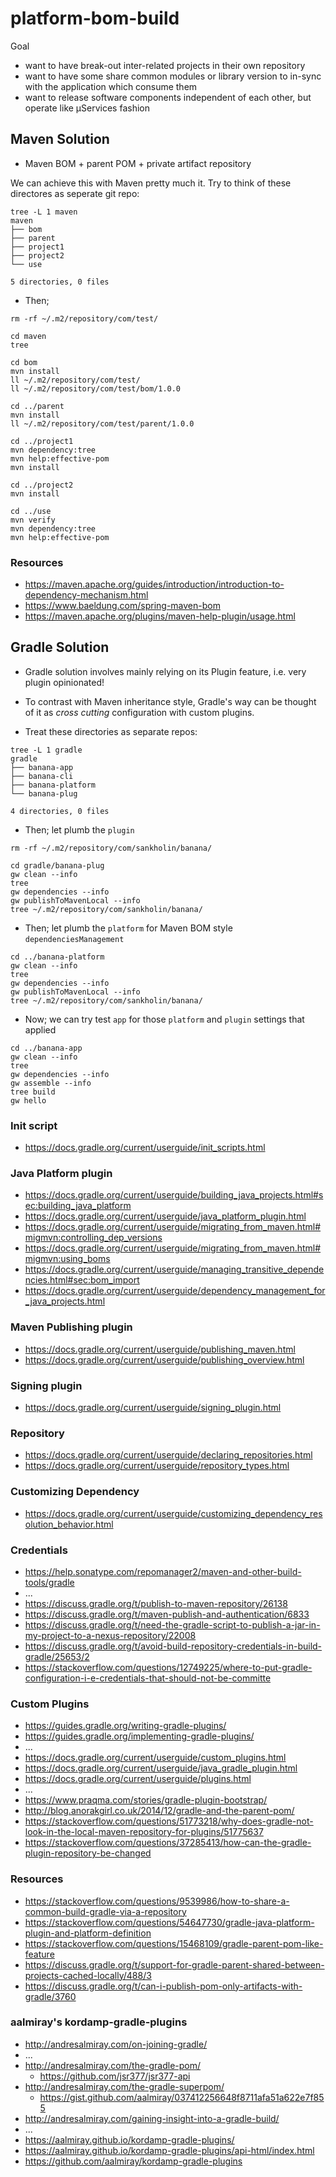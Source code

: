 # platform-bom-build

Goal
- want to have break-out inter-related projects in their own repository
- want to have some share common modules or library version to in-sync with the application which consume them
- want to release software components independent of each other, but operate like μServices fashion



## Maven Solution

- Maven BOM + parent POM + private artifact repository


We can achieve this with Maven pretty much it. Try to think of these directores as seperate git repo:

```
tree -L 1 maven
maven
├── bom
├── parent
├── project1
├── project2
└── use

5 directories, 0 files
```

- Then;

```
rm -rf ~/.m2/repository/com/test/

cd maven
tree

cd bom
mvn install
ll ~/.m2/repository/com/test/
ll ~/.m2/repository/com/test/bom/1.0.0

cd ../parent
mvn install
ll ~/.m2/repository/com/test/parent/1.0.0

cd ../project1
mvn dependency:tree
mvn help:effective-pom
mvn install

cd ../project2
mvn install

cd ../use
mvn verify
mvn dependency:tree
mvn help:effective-pom
```

### Resources

- https://maven.apache.org/guides/introduction/introduction-to-dependency-mechanism.html
- https://www.baeldung.com/spring-maven-bom
- https://maven.apache.org/plugins/maven-help-plugin/usage.html



## Gradle Solution

- Gradle solution involves mainly relying on its Plugin feature, i.e. very plugin opinionated!

- To contrast with Maven inheritance style, Gradle's way can be thought of it as _cross cutting_ configuration with custom plugins.

- Treat these directories as separate repos:

```
tree -L 1 gradle
gradle
├── banana-app
├── banana-cli
├── banana-platform
└── banana-plug

4 directories, 0 files
```

- Then; let plumb the `plugin`

```
rm -rf ~/.m2/repository/com/sankholin/banana/

cd gradle/banana-plug
gw clean --info
tree
gw dependencies --info
gw publishToMavenLocal --info
tree ~/.m2/repository/com/sankholin/banana/
```

- Then; let plumb the `platform` for Maven BOM style `dependenciesManagement`

```
cd ../banana-platform
gw clean --info
tree
gw dependencies --info
gw publishToMavenLocal --info
tree ~/.m2/repository/com/sankholin/banana/
```

- Now; we can try test `app` for those `platform` and `plugin` settings that applied

```
cd ../banana-app
gw clean --info
tree
gw dependencies --info
gw assemble --info
tree build
gw hello
```

### Init script

- https://docs.gradle.org/current/userguide/init_scripts.html


### Java Platform plugin

- https://docs.gradle.org/current/userguide/building_java_projects.html#sec:building_java_platform
- https://docs.gradle.org/current/userguide/java_platform_plugin.html
- https://docs.gradle.org/current/userguide/migrating_from_maven.html#migmvn:controlling_dep_versions
- https://docs.gradle.org/current/userguide/migrating_from_maven.html#migmvn:using_boms
- https://docs.gradle.org/current/userguide/managing_transitive_dependencies.html#sec:bom_import
- https://docs.gradle.org/current/userguide/dependency_management_for_java_projects.html

### Maven Publishing plugin

- https://docs.gradle.org/current/userguide/publishing_maven.html
- https://docs.gradle.org/current/userguide/publishing_overview.html

### Signing plugin

- https://docs.gradle.org/current/userguide/signing_plugin.html

### Repository

- https://docs.gradle.org/current/userguide/declaring_repositories.html
- https://docs.gradle.org/current/userguide/repository_types.html

### Customizing Dependency

- https://docs.gradle.org/current/userguide/customizing_dependency_resolution_behavior.html

### Credentials

- https://help.sonatype.com/repomanager2/maven-and-other-build-tools/gradle
- ...
- https://discuss.gradle.org/t/publish-to-maven-repository/26138
- https://discuss.gradle.org/t/maven-publish-and-authentication/6833
- https://discuss.gradle.org/t/need-the-gradle-script-to-publish-a-jar-in-my-project-to-a-nexus-repository/22008
- https://discuss.gradle.org/t/avoid-build-repository-credentials-in-build-gradle/25653/2
- https://stackoverflow.com/questions/12749225/where-to-put-gradle-configuration-i-e-credentials-that-should-not-be-committe


### Custom Plugins

- https://guides.gradle.org/writing-gradle-plugins/
- https://guides.gradle.org/implementing-gradle-plugins/
- ...
- https://docs.gradle.org/current/userguide/custom_plugins.html
- https://docs.gradle.org/current/userguide/java_gradle_plugin.html
- https://docs.gradle.org/current/userguide/plugins.html
- ...
- https://www.praqma.com/stories/gradle-plugin-bootstrap/
- http://blog.anorakgirl.co.uk/2014/12/gradle-and-the-parent-pom/
- https://stackoverflow.com/questions/51773218/why-does-gradle-not-look-in-the-local-maven-repository-for-plugins/51775637
- https://stackoverflow.com/questions/37285413/how-can-the-gradle-plugin-repository-be-changed


### Resources

- https://stackoverflow.com/questions/9539986/how-to-share-a-common-build-gradle-via-a-repository
- https://stackoverflow.com/questions/54647730/gradle-java-platform-plugin-and-platform-definition
- https://stackoverflow.com/questions/15468109/gradle-parent-pom-like-feature
- https://discuss.gradle.org/t/support-for-gradle-parent-shared-between-projects-cached-locally/488/3
- https://discuss.gradle.org/t/can-i-publish-pom-only-artifacts-with-gradle/3760


### aalmiray's kordamp-gradle-plugins

- http://andresalmiray.com/on-joining-gradle/
- ...
- http://andresalmiray.com/the-gradle-pom/
  - https://github.com/jsr377/jsr377-api
- http://andresalmiray.com/the-gradle-superpom/
  - https://gist.github.com/aalmiray/037412256648f8711afa51a622e7f855
- http://andresalmiray.com/gaining-insight-into-a-gradle-build/
- ...
- https://aalmiray.github.io/kordamp-gradle-plugins/
- https://aalmiray.github.io/kordamp-gradle-plugins/api-html/index.html
- https://github.com/aalmiray/kordamp-gradle-plugins




